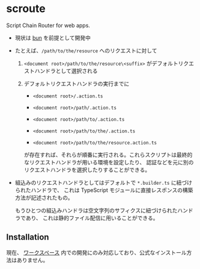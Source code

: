 # scroute

Script Chain Router for web apps.

  -  現状は  [bun](https://bun.sh)  を前提として開発中
  
  -  たとえば、`/path/to/the/resource` へのリクエストに対して
     
     1.  `<document root>/path/to/the/resource\<suffix>` がデフォルトリクエストハンドラとして選択される
     
     2.  デフォルトリクエストハンドラの実行までに
         
         -  `<document root>/.action.ts`
         
         -  `<document root>/path/.action.ts`
         
         -  `<document root>/path/to/.action.ts`
         
         -  `<document root>/path/to/the/.action.ts`
         
         -  `<document root>/path/to/the/resource.action.ts`
         
         が存在すれば、それらが順番に実行される。これらスクリプトは最終的なリクエストハンドラが用いる環境を設定したり、
         認証などを元に別のリクエストハンドラを選択したりすることができる。
  
  -  組込みのリクエストハンドラとしてはデフォルトで `*.builder.ts` に紐づけられたハンドラで、
     これは TypeScript モジュールに直接レスポンスの構築方法が記述されたもの。
     
     もうひとつの組込みハンドラは空文字列のサフィクスに紐づけられたハンドラであり、
     これは静的ファイル配信に用いることができる。
  
## Installation

現在、 [ワークスペース](https://github.com/lieutar/looper-ts) 内での開発にのみ対応しており、公式なインストール方法はありません。

